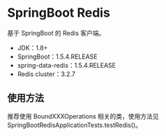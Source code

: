 # SpringBoot Redis
基于 SpringBoot 的 Redis 客户端。

* JDK：1.8+
* SpringBoot：1.5.4.RELEASE
* spring-data-redis：1.5.4.RELEASE
* Redis cluster：3.2.7 

## 使用方法
推荐使用 BoundXXXOperations 相关的类，使用方法见 SpringBootRedisApplicationTests.testRedis()。
